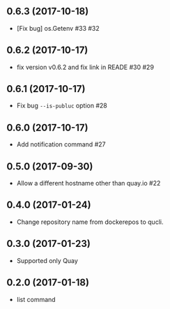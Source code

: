 ## 0.6.3 (2017-10-18)

- [Fix bug] os.Getenv #33 #32

## 0.6.2 (2017-10-17)

- fix version v0.6.2 and fix link in READE #30 #29

## 0.6.1 (2017-10-17)

- Fix bug `--is-publuc` option #28

## 0.6.0 (2017-10-17)

- Add notification command #27

## 0.5.0 (2017-09-30)

- Allow a different hostname other than quay.io #22

## 0.4.0 (2017-01-24)

- Change repository name from dockerepos to qucli.

## 0.3.0 (2017-01-23)

- Supported only Quay

## 0.2.0 (2017-01-18)

- list command

